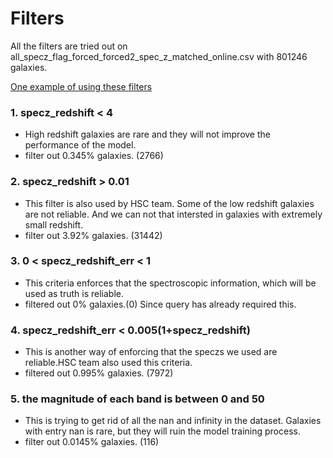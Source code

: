 # Filters

All the filters are tried out on all_specz_flag_forced_forced2_spec_z_matched_online.csv with 801246 galaxies.

[One example of using these filters](code/RF_big_data.ipynb)


### 1. specz_redshift < 4
- High redshift galaxies are rare and they will not improve the performance of the model. 
- filter out 0.345% galaxies. (2766)


### 2. specz_redshift > 0.01
- This filter is also used by HSC team. Some of the low redshift galaxies are not reliable. And we can not
that intersted in galaxies with extremely small redshift.
- filter out 3.92% galaxies. (31442)


### 3. 0 < specz_redshift_err < 1
- This criteria enforces that the spectroscopic information, which will be used as truth is reliable.
- filtered out 0% galaxies.(0) Since query has already required this.

### 4. specz_redshift_err < 0.005(1+specz_redshift)
- This is another way of enforcing that the speczs we used are reliable.HSC team also used this criteria.
- filtered out 0.995% galaxies. (7972)

### 5. the magnitude of each band is between 0 and 50
- This is trying to get rid of all the nan and infinity in the dataset. Galaxies with entry nan is rare, but they will
ruin the model training process.
- filter out 0.0145% galaxies. (116)
